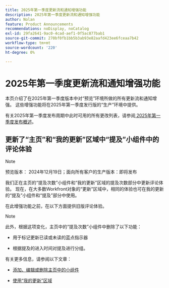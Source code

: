 ```yaml
---
title: 2025年第一季度更新流和通知增强功能
description: 2025年第一季度更新流和通知增强功能
author: Nolan
feature: Product Announcements
recommendations: noDisplay, noCatalog
exl-id: 29fa2641-9ac0-4cad-aef1-0f5ac877bab1
source-git-commit: 270bf0fb1bb5b3ab93e82aafd423ee6fceaa7b42
workflow-type: tm+mt
source-wordcount: '220'
ht-degree: 0%

---
```


# 2025年第一季度更新流和通知增强功能

本页介绍了在2025年第一季度版本中对“预览”环境所做的所有更新流和通知增强。 这些增强功能将在2025年第一季度发行版的“生产”环境中提供。

有关2025年第一季度发布周期中此时可用的所有更改列表，请参阅[ 2025年第一季度发布概述](/help/quicksilver/product-announcements/product-releases/25-q1-release-activity/25-q1-release-overview.md)。

## 更新了“主页”和“我的更新”区域中“提及”小组件中的评论体验

>[!NOTE]
>
>预览版本： 2024年12月19日；面向所有客户的生产版本：即将发布

我们正在主页的“提及次数”小组件和“我的更新”区域的提及次数部分中更新评论体验。 现在，在大多数Workfront对象的“更新”区域中，相同的体验也可在我的更新的“提及”小组件和“提及”部分中使用。

在此增强功能之前，在以下方面提供旧版评论体验。

>[!NOTE]
>
>此外，根据这项变化，主页中的“提及次数”小组件中删除了以下功能：
>
>* 用于标记更新已读或未读的蓝点指示器
>
>* 根据提及的进入时间对提及进行分组。

有关更多信息，请参阅以下文章：

* [添加、编辑或删除主页中的小组件](/help/quicksilver/workfront-basics/using-home/using-the-home-area/add-edit-remove-widgets-in-new-home.md)

* [使用“我的更新”区域](/help/quicksilver/workfront-basics/using-home/using-the-home-area/my-updates-area.md)
